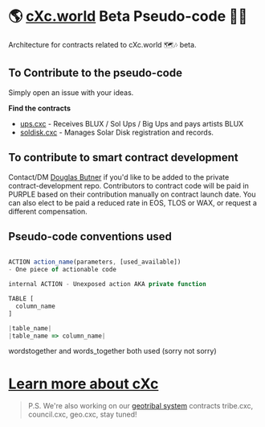 # 🌎 [cXc.world](https://cxc.world) Beta Pseudo-code 👨‍💻
Architecture for contracts related to cXc.world 🗺🎶 beta. 

## To Contribute to the pseudo-code
Simply open an issue with your ideas.

**Find the contracts** 
- [ups.cxc](pseudo-contracts/ups.cxc) - Receives BLUX / Sol Ups / Big Ups and pays artists BLUX
- [soldisk.cxc](pseudo-contracts/soldisk.cxc) - Manages Solar Disk registration and records. 


## To contribute to smart contract development
Contact/DM [Douglas Butner](https://twitter.com/@dougbutner) if you'd like to be added to the private contract-development repo. Contributors to contract code will be paid in PURPLE based on their contribution manually on contract launch date. You can also elect to be paid a reduced rate in EOS, TLOS or WAX, or request a different compensation.


## Pseudo-code conventions used
```js

ACTION action_name(parameters, [used_available])
- One piece of actionable code

internal ACTION - Unexposed action AKA private function

TABLE [
  column_name
]

|table_name|
|table_name => column_name|
```
wordstogether and words_together both used (sorry not sorry)

# [Learn more about cXc](https://linktr.ee/cxc.world)

> P.S. We're also working on our [geotribal system](https://github.com/dougbutner/web-4#geosocial-systems-geotribes--geodomains) contracts tribe.cxc, council.cxc, geo.cxc, stay tuned! 
